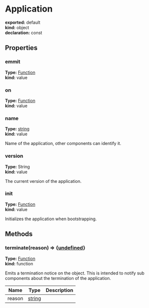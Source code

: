 # Application      
  
**exported:** default      
**kind:** object      
**declaration:** const      
  
  
## Properties      
  
### emmit        
  
**Type:** [Function](https://developer.mozilla.org/en-US/docs/Web/JavaScript/Reference/Global_Objects/Function/prototype)        
**kind:** value        
  
  
  
  
### on        
  
**Type:** [Function](https://developer.mozilla.org/en-US/docs/Web/JavaScript/Reference/Global_Objects/Function/prototype)        
**kind:** value        
  
  
  
  
### name        
  
**Type:** [string](https://developer.mozilla.org/en-US/docs/Web/JavaScript/Reference/Global_Objects/String)        
**kind:** value        
  
Name of the application, other components can identify it.        
  
  
### version        
  
**Type:** String        
**kind:** value        
  
The current version of the application.        
  
  
### init        
  
**Type:** [Function](https://developer.mozilla.org/en-US/docs/Web/JavaScript/Reference/Global_Objects/Function/prototype)        
**kind:** value        
  
Initializes the application when bootstrapping.        
  
  
## Methods      
  
### terminate(reason) => {[undefined](https://developer.mozilla.org/en-US/docs/Web/JavaScript/Reference/Global_Objects/undefined)}        
  
**Type:** [Function](https://developer.mozilla.org/en-US/docs/Web/JavaScript/Reference/Global_Objects/Function/prototype)        
**kind:** function        
  
Emits a termination notice on the object. This is intended to notify sub components about the termination of the application.        
  
| Name | Type | Description |          
|------|------|-------------|          
| reason | [string](https://developer.mozilla.org/en-US/docs/Web/JavaScript/Reference/Global_Objects/String) |   |\n        
  
  
